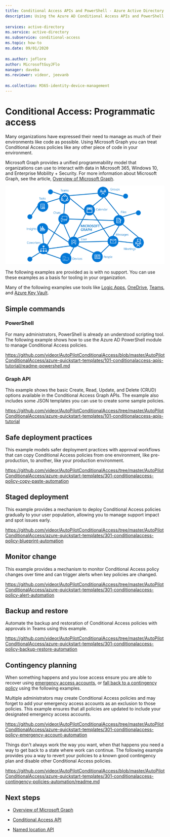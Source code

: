 ```yaml
---
title: Conditional Access APIs and PowerShell - Azure Active Directory
description: Using the Azure AD Conditional Access APIs and PowerShell to manage policies like code

services: active-directory
ms.service: active-directory
ms.subservice: conditional-access
ms.topic: how-to
ms.date: 09/01/2020

ms.author: joflore
author: MicrosoftGuyJFlo
manager: daveba
ms.reviewer: videor, jeevanb

ms.collection: M365-identity-device-management
---
```

# Conditional Access: Programmatic access

Many organizations have expressed their need to manage as much of their environments like code as possible. Using Microsoft Graph you can treat Conditional Access policies like any other piece of code in your environment.

Microsoft Graph provides a unified programmability model that organizations can use to interact with data in Microsoft 365, Windows 10, and Enterprise Mobility + Security. For more information about Microsoft Graph, see the article, [Overview of Microsoft Graph](/graph/overview).

![An image showing the primary resources and relationships that are part of the graph](./media/howto-conditional-access-apis/microsoft-graph.png)

The following examples are provided as is with no support. You can use these examples as a basis for tooling in your organization. 

Many of the following examples use tools like [Logic Apps](../../logic-apps/logic-apps-overview.md), [OneDrive](https://www.microsoft.com/microsoft-365/onedrive/online-cloud-storage), [Teams](https://www.microsoft.com/microsoft-365/microsoft-teams/group-chat-software/), and [Azure Key Vault](../../key-vault/general/overview.md).

## Simple commands

### PowerShell

For many administrators, PowerShell is already an understood scripting tool. The following example shows how to use the Azure AD PowerShell module to manage Conditional Access policies.

https://github.com/videor/AutoPilotConditionalAccess/blob/master/AutoPilotConditionalAccess/azure-quickstart-templates/101-conditionalaccess-apis-tutorial/readme-powershell.md

### Graph API

This example shows the basic Create, Read, Update, and Delete (CRUD) options available in the Conditional Access Graph APIs. The example also includes some JSON templates you can use to create some sample policies. 

https://github.com/videor/AutoPilotConditionalAccess/tree/master/AutoPilotConditionalAccess/azure-quickstart-templates/101-conditionalaccess-apis-tutorial

## Safe deployment practices

This example models safer deployment practices with approval workflows that can copy Conditional Access policies from one environment, like pre-production, to another, like your production environment.

https://github.com/videor/AutoPilotConditionalAccess/tree/master/AutoPilotConditionalAccess/azure-quickstart-templates/301-conditionalaccess-policy-copy-paste-automation

## Staged deployment

This example provides a mechanism to deploy Conditional Access policies gradually to your user population, allowing you to manage support impact and spot issues early.

https://github.com/videor/AutoPilotConditionalAccess/tree/master/AutoPilotConditionalAccess/azure-quickstart-templates/301-conditionalaccess-policy-blueprint-automation

## Monitor change

This example provides a mechanism to monitor Conditional Access policy changes over time and can trigger alerts when key policies are changed. 

https://github.com/videor/AutoPilotConditionalAccess/tree/master/AutoPilotConditionalAccess/azure-quickstart-templates/301-conditionalaccess-policy-alert-automation

## Backup and restore

Automate the backup and restoration of Conditional Access policies with approvals in Teams using this example. 

https://github.com/videor/AutoPilotConditionalAccess/tree/master/AutoPilotConditionalAccess/azure-quickstart-templates/301-conditionalaccess-policy-backup-restore-automation

## Contingency planning

When something happens and you lose access ensure you are able to recover using [emergency access accounts](../users-groups-roles/directory-emergency-access.md), or [fall back to a contingency policy](../authentication/concept-resilient-controls.md) using the following examples. 

Multiple administrators may create Conditional Access policies and may forget to add your emergency access accounts as an exclusion to those policies. This example ensures that all policies are updated to include your designated emergency access accounts.

https://github.com/videor/AutoPilotConditionalAccess/tree/master/AutoPilotConditionalAccess/azure-quickstart-templates/301-conditionalaccess-policy-emergency-account-automation


Things don't always work the way you want, when that happens you need a way to get back to a state where work can continue. The following example provides you a way to revert your policies to a known good contingency plan and disable other Conditional Access policies. 

https://github.com/videor/AutoPilotConditionalAccess/blob/master/AutoPilotConditionalAccess/azure-quickstart-templates/301-conditionalaccess-contingency-policies-automation/readme.md


## Next steps

- [Overview of Microsoft Graph](/graph/overview)

- [Conditional Access API](/graph/api/resources/conditionalaccesspolicy?view=graph-rest-1.0)

- [Named location API](/graph/api/resources/namedlocation?view=graph-rest-1.0)
